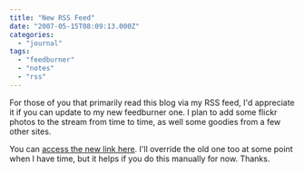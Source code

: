 ```yaml
---
title: "New RSS Feed"
date: "2007-05-15T08:09:13.000Z"
categories: 
  - "journal"
tags: 
  - "feedburner"
  - "notes"
  - "rss"
---
```


For those of you that primarily read this blog via my RSS feed, I'd appreciate it if you can update to my new feedburner one. I plan to add some flickr photos to the stream from time to time, as well some goodies from a few other sites.

You can [access the new link here](feed://feeds.feedburner.com/duanestorey?format=xml). I'll override the old one too at some point when I have time, but it helps if you do this manually for now. Thanks.
